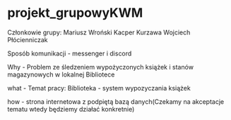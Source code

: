 # projekt_grupowyKWM

Członkowie grupy:
Mariusz Wroński
Kacper Kurzawa
Wojciech Płócienniczak

Sposób komunikacji - messenger i discord

Why - Problem ze śledzeniem wypożyczonych książek i stanów magazynowych w lokalnej Bibliotece

what - Temat pracy: Biblioteka - system wypozyczania książek

how - strona internetowa z podpiętą bazą danych(Czekamy na akceptacje tematu wtedy będziemy działać konkretnie)
